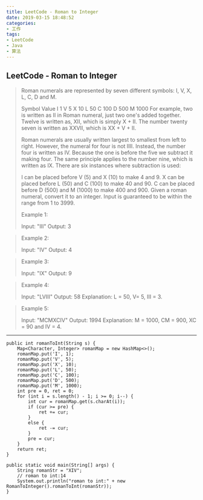 ```yaml
---
title: LeetCode - Roman to Integer
date: 2019-03-15 18:48:52
categories:
- 工作
tags:
- LeetCode
- Java
- 算法
---
```


## LeetCode - Roman to Integer
> Roman numerals are represented by seven different symbols: I, V, X, L, C, D and M.
> 
> Symbol       Value
> I             1
> V             5
> X             10
> L             50
> C             100
> D             500
> M             1000
> For example, two is written as II in Roman numeral, just two one's added together. Twelve is written as, XII, which is simply X + II. The number twenty seven is written as XXVII, which is XX + V + II.
> 
> Roman numerals are usually written largest to smallest from left to right. However, the numeral for four is not IIII. Instead, the number four is written as IV. Because the one is before the five we subtract it making four. The same principle applies to the number nine, which is written as IX. There are six instances where subtraction is used:
> 
> I can be placed before V (5) and X (10) to make 4 and 9. 
> X can be placed before L (50) and C (100) to make 40 and 90. 
> C can be placed before D (500) and M (1000) to make 400 and 900.
> Given a roman numeral, convert it to an integer. Input is guaranteed to be within the range from 1 to 3999.
> 
> Example 1:
> 
> Input: "III"
> Output: 3

> Example 2:
> 
> Input: "IV"
> Output: 4

> Example 3:
> 
> Input: "IX"
> Output: 9

> Example 4:
> 
> Input: "LVIII"
> Output: 58
> Explanation: L = 50, V= 5, III = 3.

> Example 5:
> 
> Input: "MCMXCIV"
> Output: 1994
> Explanation: M = 1000, CM = 900, XC = 90 and IV = 4.

---

<!-- more -->

```
public int romanToInt(String s) {
    Map<Character, Integer> romanMap = new HashMap<>();
    romanMap.put('I', 1);
    romanMap.put('V', 5);
    romanMap.put('X', 10);
    romanMap.put('L', 50);
    romanMap.put('C', 100);
    romanMap.put('D', 500);
    romanMap.put('M', 1000);
    int pre = 0, ret = 0;
    for (int i = s.length() - 1; i >= 0; i--) {
        int cur = romanMap.get(s.charAt(i));
        if (cur >= pre) {
            ret += cur;
        }
        else {
            ret -= cur;
        }
        pre = cur;
    }
    return ret;
}

public static void main(String[] args) {
    String romanStr = "XIV";
    // roman to int:14
    System.out.println("roman to int:" + new RomanToInteger().romanToInt(romanStr));
}

```